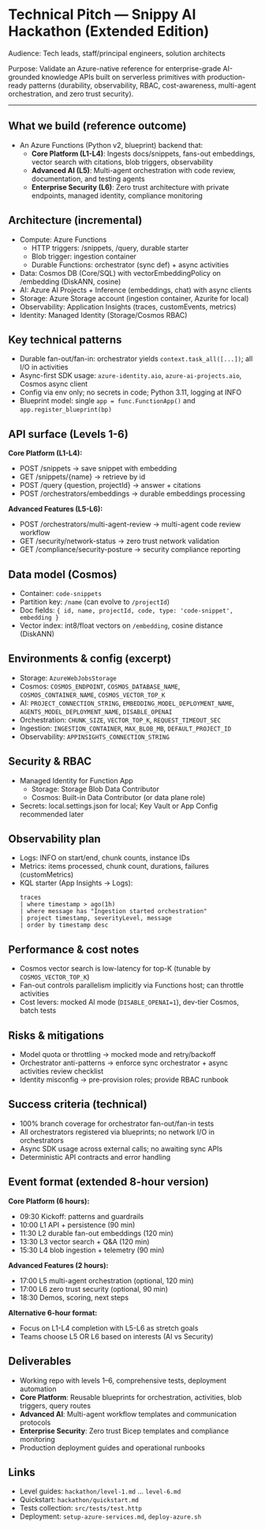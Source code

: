 # Technical Pitch — Snippy AI Hackathon (Extended Edition)

Audience: Tech leads, staff/principal engineers, solution architects

Purpose: Validate an Azure-native reference for enterprise-grade AI-grounded knowledge APIs built on serverless primitives with production-ready patterns (durability, observability, RBAC, cost-awareness, multi-agent orchestration, and zero trust security).

---

## What we build (reference outcome)
- An Azure Functions (Python v2, blueprint) backend that:
  - **Core Platform (L1-L4)**: Ingests docs/snippets, fans-out embeddings, vector search with citations, blob triggers, observability
  - **Advanced AI (L5)**: Multi-agent orchestration with code review, documentation, and testing agents
  - **Enterprise Security (L6)**: Zero trust architecture with private endpoints, managed identity, compliance monitoring

## Architecture (incremental)
- Compute: Azure Functions
  - HTTP triggers: /snippets, /query, durable starter
  - Blob trigger: ingestion container
  - Durable Functions: orchestrator (sync def) + async activities
- Data: Cosmos DB (Core/SQL) with vectorEmbeddingPolicy on /embedding (DiskANN, cosine)
- AI: Azure AI Projects + Inference (embeddings, chat) with async clients
- Storage: Azure Storage account (ingestion container, Azurite for local)
- Observability: Application Insights (traces, customEvents, metrics)
- Identity: Managed Identity (Storage/Cosmos RBAC)

## Key technical patterns
- Durable fan-out/fan-in: orchestrator yields `context.task_all([...])`; all I/O in activities
- Async-first SDK usage: `azure-identity.aio`, `azure-ai-projects.aio`, Cosmos async client
- Config via env only; no secrets in code; Python 3.11, logging at INFO
- Blueprint model: single `app = func.FunctionApp()` and `app.register_blueprint(bp)`

## API surface (Levels 1-6)
**Core Platform (L1-L4):**
- POST /snippets → save snippet with embedding
- GET /snippets/{name} → retrieve by id
- POST /query {question, projectId} → answer + citations
- POST /orchestrators/embeddings → durable embeddings processing

**Advanced Features (L5-L6):**
- POST /orchestrators/multi-agent-review → multi-agent code review workflow
- GET /security/network-status → zero trust network validation
- GET /compliance/security-posture → security compliance reporting

## Data model (Cosmos)
- Container: `code-snippets`
- Partition key: `/name` (can evolve to `/projectId`)
- Doc fields: `{ id, name, projectId, code, type: 'code-snippet', embedding }`
- Vector index: int8/float vectors on `/embedding`, cosine distance (DiskANN)

## Environments & config (excerpt)
- Storage: `AzureWebJobsStorage`
- Cosmos: `COSMOS_ENDPOINT`, `COSMOS_DATABASE_NAME`, `COSMOS_CONTAINER_NAME`, `COSMOS_VECTOR_TOP_K`
- AI: `PROJECT_CONNECTION_STRING`, `EMBEDDING_MODEL_DEPLOYMENT_NAME`, `AGENTS_MODEL_DEPLOYMENT_NAME`, `DISABLE_OPENAI`
- Orchestration: `CHUNK_SIZE`, `VECTOR_TOP_K`, `REQUEST_TIMEOUT_SEC`
- Ingestion: `INGESTION_CONTAINER`, `MAX_BLOB_MB`, `DEFAULT_PROJECT_ID`
- Observability: `APPINSIGHTS_CONNECTION_STRING`

## Security & RBAC
- Managed Identity for Function App
  - Storage: Storage Blob Data Contributor
  - Cosmos: Built-in Data Contributor (or data plane role)
- Secrets: local.settings.json for local; Key Vault or App Config recommended later

## Observability plan
- Logs: INFO on start/end, chunk counts, instance IDs
- Metrics: items processed, chunk count, durations, failures (customMetrics)
- KQL starter (App Insights → Logs):
  ```kusto
  traces
  | where timestamp > ago(1h)
  | where message has "Ingestion started orchestration"
  | project timestamp, severityLevel, message
  | order by timestamp desc
  ```

## Performance & cost notes
- Cosmos vector search is low-latency for top-K (tunable by `COSMOS_VECTOR_TOP_K`)
- Fan-out controls parallelism implicitly via Functions host; can throttle activities
- Cost levers: mocked AI mode (`DISABLE_OPENAI=1`), dev-tier Cosmos, batch tests

## Risks & mitigations
- Model quota or throttling → mocked mode and retry/backoff
- Orchestrator anti-patterns → enforce sync orchestrator + async activities review checklist
- Identity misconfig → pre-provision roles; provide RBAC runbook

## Success criteria (technical)
- 100% branch coverage for orchestrator fan-out/fan-in tests
- All orchestrators registered via blueprints; no network I/O in orchestrators
- Async SDK usage across external calls; no awaiting sync APIs
- Deterministic API contracts and error handling

## Event format (extended 8-hour version)
**Core Platform (6 hours):**
- 09:30 Kickoff: patterns and guardrails
- 10:00 L1 API + persistence (90 min)
- 11:30 L2 durable fan-out embeddings (120 min)
- 13:30 L3 vector search + Q&A (120 min)
- 15:30 L4 blob ingestion + telemetry (90 min)

**Advanced Features (2 hours):**
- 17:00 L5 multi-agent orchestration (optional, 120 min)
- 17:00 L6 zero trust security (optional, 90 min)
- 18:30 Demos, scoring, next steps

**Alternative 6-hour format:**
- Focus on L1-L4 completion with L5-L6 as stretch goals
- Teams choose L5 OR L6 based on interests (AI vs Security)

## Deliverables
- Working repo with levels 1–6, comprehensive tests, deployment automation
- **Core Platform**: Reusable blueprints for orchestration, activities, blob triggers, query routes
- **Advanced AI**: Multi-agent workflow templates and communication protocols
- **Enterprise Security**: Zero trust Bicep templates and compliance monitoring
- Production deployment guides and operational runbooks

## Links
- Level guides: `hackathon/level-1.md` … `level-6.md`
- Quickstart: `hackathon/quickstart.md`
- Tests collection: `src/tests/test.http`
- Deployment: `setup-azure-services.md`, `deploy-azure.sh`

